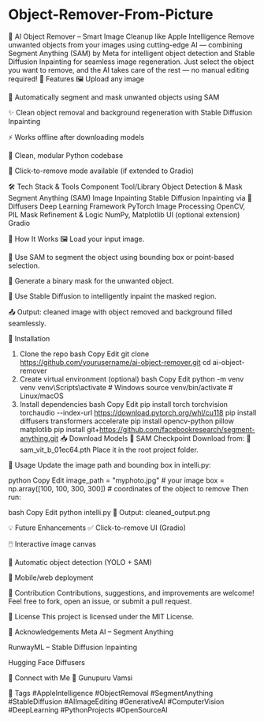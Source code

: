 # Object-Remover-From-Picture
🧠 AI Object Remover – Smart Image Cleanup like Apple Intelligence
Remove unwanted objects from your images using cutting-edge AI — combining Segment Anything (SAM) by Meta for intelligent object detection and Stable Diffusion Inpainting for seamless image regeneration. Just select the object you want to remove, and the AI takes care of the rest — no manual editing required!
🚀 Features
🖼️ Upload any image

🎯 Automatically segment and mask unwanted objects using SAM

✨ Clean object removal and background regeneration with Stable Diffusion Inpainting

⚡ Works offline after downloading models

🧩 Clean, modular Python codebase

🧪 Click-to-remove mode available (if extended to Gradio)

🛠️ Tech Stack & Tools
Component	Tool/Library
Object Detection & Mask	Segment Anything (SAM)
Image Inpainting	Stable Diffusion Inpainting via 🤗 Diffusers
Deep Learning Framework	PyTorch
Image Processing	OpenCV, PIL
Mask Refinement & Logic	NumPy, Matplotlib
UI (optional extension)	Gradio

🧪 How It Works
🖼️ Load your input image.

🧠 Use SAM to segment the object using bounding box or point-based selection.

🧽 Generate a binary mask for the unwanted object.

🧵 Use Stable Diffusion to intelligently inpaint the masked region.

📤 Output: cleaned image with object removed and background filled seamlessly.

🔧 Installation
1. Clone the repo
bash
Copy
Edit
git clone https://github.com/yourusername/ai-object-remover.git
cd ai-object-remover
2. Create virtual environment (optional)
bash
Copy
Edit
python -m venv venv
venv\Scripts\activate  # Windows
source venv/bin/activate  # Linux/macOS
3. Install dependencies
bash
Copy
Edit
pip install torch torchvision torchaudio --index-url https://download.pytorch.org/whl/cu118
pip install diffusers transformers accelerate
pip install opencv-python pillow matplotlib
pip install git+https://github.com/facebookresearch/segment-anything.git
📥 Download Models
🧩 SAM Checkpoint
Download from:
🔗 sam_vit_b_01ec64.pth
Place it in the root project folder.

🧪 Usage
Update the image path and bounding box in intelli.py:

python
Copy
Edit
image_path = "myphoto.jpg"  # your image
box = np.array([100, 100, 300, 300])  # coordinates of the object to remove
Then run:

bash
Copy
Edit
python intelli.py
📁 Output: cleaned_output.png

💡 Future Enhancements
✅ Click-to-remove UI (Gradio)

🖱️ Interactive image canvas

🤖 Automatic object detection (YOLO + SAM)

📱 Mobile/web deployment

🤝 Contribution
Contributions, suggestions, and improvements are welcome!
Feel free to fork, open an issue, or submit a pull request.

📜 License
This project is licensed under the MIT License.

🙌 Acknowledgements
Meta AI – Segment Anything

RunwayML – Stable Diffusion Inpainting

Hugging Face Diffusers

🔗 Connect with Me
👤 Gunupuru Vamsi

📌 Tags
#AppleIntelligence #ObjectRemoval #SegmentAnything #StableDiffusion #AIImageEditing #GenerativeAI #ComputerVision #DeepLearning #PythonProjects #OpenSourceAI

